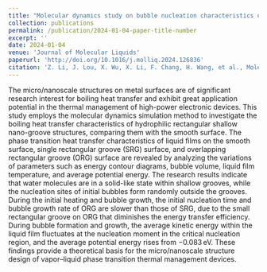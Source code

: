 ```yaml
---
title: "Molecular dynamics study on bubble nucleation characteristics on rectangular Nano-Grooved surfaces"
collection: publications
permalink: /publication/2024-01-04-paper-title-number
excerpt: ''
date: 2024-01-04
venue: 'Journal of Molecular Liquids'
paperurl: 'http://doi.org/10.1016/j.molliq.2024.126836'
citation: 'Z. Li, J. Lou, X. Wu, X. Li, F. Chang, H. Wang, et al., Molecular dynamics study on bubble nucleation characteristics on rectangular Nano-Grooved surfaces, Journal of Molecular Liquids, 2024.126836.'
---
```


The micro/nanoscale structures on metal surfaces are of significant research interest for boiling heat transfer and exhibit great application potential in the thermal management of high-power electronic devices. This study employs the molecular dynamics simulation method to investigate the boiling heat transfer characteristics of hydrophilic rectangular shallow nano-groove structures, comparing them with the smooth surface. The phase transition heat transfer characteristics of liquid films on the smooth surface, single rectangular groove (SRG) surface, and overlapping rectangular groove (ORG) surface are revealed by analyzing the variations of parameters such as energy contour diagrams, bubble volume, liquid film temperature, and average potential energy. The research results indicate that water molecules are in a solid-like state within shallow grooves, while the nucleation sites of initial bubbles form randomly outside the grooves. During the initial heating and bubble growth, the initial nucleation time and bubble growth rate of ORG are slower than those of SRG, due to the small rectangular groove on ORG that diminishes the energy transfer efficiency. During bubble formation and growth, the average kinetic energy within the liquid film fluctuates at the nucleation moment in the critical nucleation region, and the average potential energy rises from −0.083 eV. These findings provide a theoretical basis for the micro/nanoscale structure design of vapor–liquid phase transition thermal management devices.
